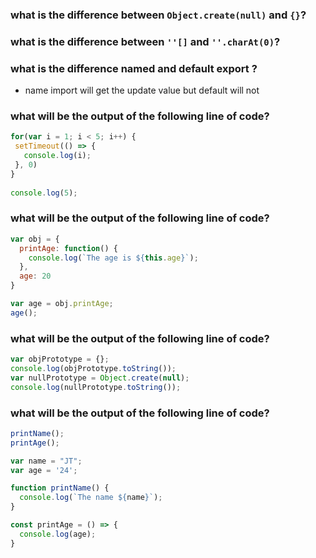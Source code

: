### what is the difference between `Object.create(null)` and `{}`? 
### what is the difference between `''[]` and `''.charAt(0)`? 
### what is the difference named and default export ?
- name import will get the update value but default will not 

### what will be the output of the following line of code?
```js
for(var i = 1; i < 5; i++) {
 setTimeout(() => {
   console.log(i);
 }, 0)
}
 
console.log(5);
```

### what will be the output of the following line of code?
```js
var obj = {
  printAge: function() {
    console.log(`The age is ${this.age}`);
  },
  age: 20
}

var age = obj.printAge;
age();
```

### what will be the output of the following line of code?
```js
var objPrototype = {};
console.log(objPrototype.toString());
var nullPrototype = Object.create(null);
console.log(nullPrototype.toString());
```

### what will be the output of the following line of code?
```js
printName();
printAge();

var name = "JT";
var age = '24';

function printName() {
  console.log(`The name ${name}`);
}

const printAge = () => {
  console.log(age);
}
```